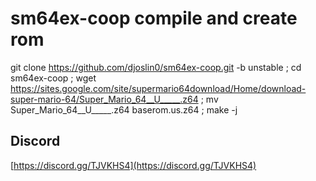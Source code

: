 # sm64ex-coop compile and create rom
git clone https://github.com/djoslin0/sm64ex-coop.git -b unstable ; cd sm64ex-coop ; wget https://sites.google.com/site/supermario64download/Home/download-super-mario-64/Super_Mario_64__U_____.z64 ; mv Super_Mario_64__U_____.z64 baserom.us.z64 ; make -j
## Discord
[https://discord.gg/TJVKHS4](https://discord.gg/TJVKHS4)
